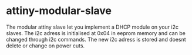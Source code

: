 # attiny-modular-slave

The modular attiny slave let you implement a DHCP module on your i2c slaves. 
The i2c adress is initialised at 0x04 in eeprom memory and can be changed through i2c commands. The new i2c adress is stored and doesnt delete or change on power cuts.
